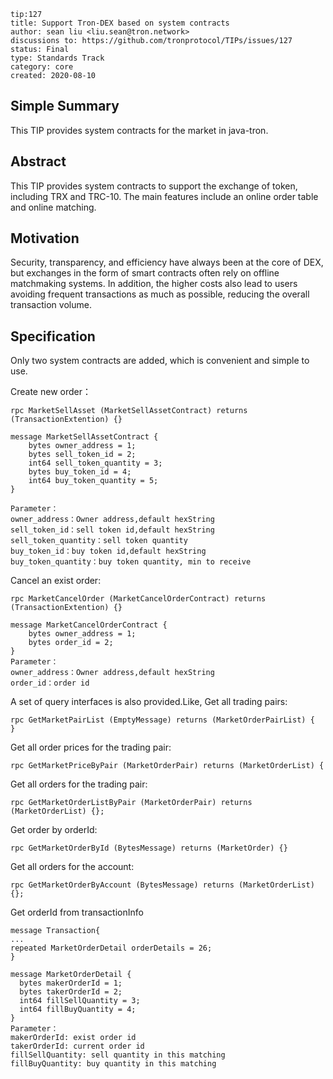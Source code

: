``` 
tip:127
title: Support Tron-DEX based on system contracts
author: sean liu <liu.sean@tron.network> 
discussions to: https://github.com/tronprotocol/TIPs/issues/127
status: Final
type: Standards Track
category: core
created: 2020-08-10
```

## Simple Summary 
This TIP provides system contracts for the market in java-tron.

## Abstract
This TIP provides system contracts to support the exchange of token, including TRX and TRC-10. The main features include an online order table and online matching.

## Motivation
Security, transparency, and efficiency have always been at the core of DEX, but exchanges in the form of smart contracts often rely on offline matchmaking systems.
In addition, the higher costs also lead to users avoiding frequent transactions as much as possible, reducing the overall transaction volume.

 
## Specification
Only two system contracts are added, which is convenient and simple to use.

Create new order：
```
rpc MarketSellAsset (MarketSellAssetContract) returns (TransactionExtention) {}

message MarketSellAssetContract {
    bytes owner_address = 1;
    bytes sell_token_id = 2;
    int64 sell_token_quantity = 3;
    bytes buy_token_id = 4;
    int64 buy_token_quantity = 5;
}

Parameter：
owner_address：Owner address,default hexString 
sell_token_id：sell token id,default hexString     
sell_token_quantity：sell token quantity           
buy_token_id：buy token id,default hexString         
buy_token_quantity：buy token quantity, min to receive
```

Cancel an exist order:
```
rpc MarketCancelOrder (MarketCancelOrderContract) returns (TransactionExtention) {}

message MarketCancelOrderContract {
    bytes owner_address = 1;
    bytes order_id = 2;
}
Parameter：
owner_address：Owner address,default hexString 
order_id：order id
```

A set of query interfaces is also provided.Like,
Get all trading pairs:
```
rpc GetMarketPairList (EmptyMessage) returns (MarketOrderPairList) {  }
```
Get all order prices for the trading pair:
```
rpc GetMarketPriceByPair (MarketOrderPair) returns (MarketOrderList) {
```
Get all orders for the trading pair:
```
rpc GetMarketOrderListByPair (MarketOrderPair) returns (MarketOrderList) {};
```
Get order by orderId:
```
rpc GetMarketOrderById (BytesMessage) returns (MarketOrder) {}
```
Get all orders for the account:
```
rpc GetMarketOrderByAccount (BytesMessage) returns (MarketOrderList) {};
```

Get orderId from transactionInfo
```
message Transaction{
...
repeated MarketOrderDetail orderDetails = 26;
}

message MarketOrderDetail {
  bytes makerOrderId = 1;
  bytes takerOrderId = 2;
  int64 fillSellQuantity = 3;
  int64 fillBuyQuantity = 4;
}
Parameter：
makerOrderId: exist order id
takerOrderId: current order id
fillSellQuantity: sell quantity in this matching
fillBuyQuantity: buy quantity in this matching 
```

